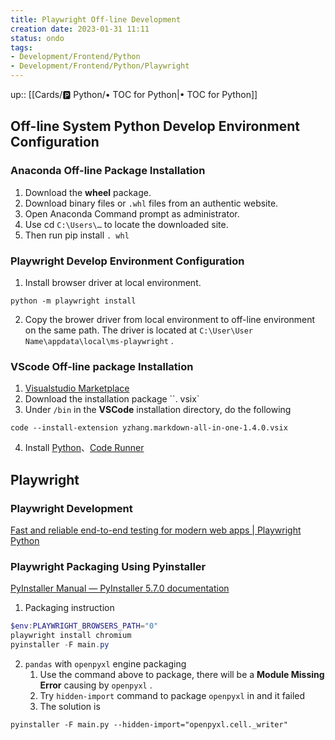 ```yaml
---
title: Playwright Off-line Development
creation date: 2023-01-31 11:11 
status: ondo
tags: 
- Development/Frontend/Python
- Development/Frontend/Python/Playwright
---
```

up:: [[Cards/🅿️ Python/• TOC for Python|• TOC for Python]]

## Off-line System Python Develop Environment Configuration

### Anaconda Off-line Package Installation

1.  Download the **wheel** package.
2.  Download binary files or `.whl` files from an authentic website.
3.  Open Anaconda Command prompt as administrator.
4.  Use cd `C:\Users\…` to locate the downloaded site.
5.  Then run pip install `. whl`

### Playwright Develop Environment Configuration

1. Install browser driver at local environment.

```shell
python -m playwright install
```

2. Copy the brower driver from local environment to off-line environment on the same path.  The driver is located at `C:\User\User Name\appdata\local\ms-playwright` .

### VScode Off-line package Installation

1. [Visualstudio Marketplace]( https://marketplace.visualstudio.com/vscode )
2. Download the installation package ``. vsix`
3. Under `/bin` in the **VSCode** installation directory, do the following

```shell
code --install-extension yzhang.markdown-all-in-one-1.4.0.vsix
```

4. Install [Python](https://marketplace.visualstudio.com/items?itemName=ms-python.python)、[Code Runner](https://marketplace.visualstudio.com/items?itemName=formulahendry.code-runner)

## Playwright

### Playwright Development

[Fast and reliable end-to-end testing for modern web apps | Playwright Python](https://playwright.dev/python/)

### Playwright Packaging Using Pyinstaller

[PyInstaller Manual — PyInstaller 5.7.0 documentation](https://pyinstaller.org/en/stable/index.html)

1. Packaging instruction

```powershell
$env:PLAYWRIGHT_BROWSERS_PATH="0"  
playwright install chromium  
pyinstaller -F main.py
```

2. `pandas` with `openpyxl` engine packaging
	1. Use the command above to package, there will be a **Module Missing Error** causing by `openpyxl` .
	2. Try `hidden-import` command to package `openpyxl` in and it failed
	3. The solution is

```shell
pyinstaller -F main.py --hidden-import="openpyxl.cell._writer"
```